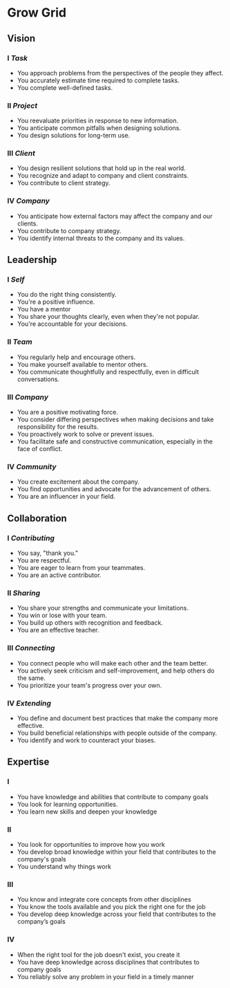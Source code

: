 # Grow Grid

## Vision

### I _Task_

* You approach problems from the perspectives of the people they affect.
* You accurately estimate time required to complete tasks.
* You complete well-defined tasks.

### II _Project_

* You reevaluate priorities in response to new information.
* You anticipate common pitfalls when designing solutions.
* You design solutions for long-term use.

### III _Client_

* You design resilient solutions that hold up in the real world.
* You recognize and adapt to company and client constraints.
* You contribute to client strategy.

### IV _Company_

* You anticipate how external factors may affect the company and our clients.
* You contribute to company strategy.
* You identify internal threats to the company and its values.

## Leadership

### I _Self_

* You do the right thing consistently.
* You're a positive influence.
* You have a mentor
* You share your thoughts clearly, even when they're not popular.
* You're accountable for your decisions.

### II _Team_

* You regularly help and encourage others.
* You make yourself available to mentor others.
* You communicate thoughtfully and respectfully, even in difficult conversations.

### III _Company_

* You are a positive motivating force.
* You consider differing perspectives when making decisions and take responsibility for the results.
* You proactively work to solve or prevent issues.
* You facilitate safe and constructive communication, especially in the face of conflict.

### IV _Community_

* You create excitement about the company.
* You find opportunities and advocate for the advancement of others.
* You are an influencer in your field.

## Collaboration

### I _Contributing_

* You say, "thank you."
* You are respectful.
* You are eager to learn from your teammates.
* You are an active contributor.

### II _Sharing_

* You share your strengths and communicate your limitations.
* You win or lose with your team.
* You build up others with recognition and feedback.
* You are an effective teacher.

### III _Connecting_

* You connect people who will make each other and the team better.
* You actively seek criticism and self-improvement, and help others do the same.
* You prioritize your team's progress over your own.

### IV _Extending_

* You define and document best practices that make the company more effective.
* You build beneficial relationships with people outside of the company.
* You identify and work to counteract your biases.

## Expertise

### I

* You have knowledge and abilities that contribute to company goals
* You look for learning opportunities.
* You learn new skills and deepen your knowledge

### II

* You look for opportunities to improve how you work
* You develop broad knowledge within your field that contributes to the company's goals
* You understand why things work

### III

* You know and integrate core concepts from other disciplines
* You know the tools available and you pick the right one for the job
* You develop deep knowledge across your field that contributes to the company’s goals

### IV

* When the right tool for the job doesn't exist, you create it
* You have deep knowledge across disciplines that contributes to company goals
* You reliably solve any problem in your field in a timely manner
